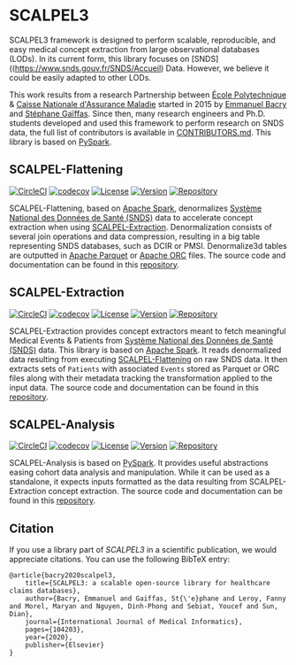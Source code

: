 # SCALPEL3

SCALPEL3 framework is designed to perform scalable, reproducible, and easy medical concept extraction from large observational databases (LODs). In its current form, this library focuses on [SNDS]((https://www.snds.gouv.fr/SNDS/Accueil) Data. However, we believe it could be easily adapted to other LODs.

This work results from a research Partnership between [École Polytechnique](https://www.polytechnique.edu/en) & 
[Caisse Nationale d'Assurance Maladie](https://assurance-maladie.ameli.fr/qui-sommes-nous/fonctionnement/organisation/cnam-tete-reseau)
started in 2015 by [Emmanuel Bacry](http://www.cmap.polytechnique.fr/~bacry/) and [Stéphane Gaïffas](https://stephanegaiffas.github.io/).
Since then, many research engineers and Ph.D. students developed and used this framework
to perform research on SNDS data, the full list of contributors is available in [CONTRIBUTORS.md](CONTRIBUTORS.md).
This library is based on [PySpark](https://spark.apache.org/docs/latest/api/python/pyspark.html).

## SCALPEL-Flattening

[![CircleCI](https://circleci.com/gh/X-DataInitiative/SCALPEL-Flattening.svg?style=shield&circle-token=1c2d54e464ad11d11d5515221b75f644d1c6fb5a)](https://circleci.com/gh/X-DataInitiative/SCALPEL-Flattening)
[![codecov](https://codecov.io/gh/X-DataInitiative/SCALPEL-Flattening/branch/master/graph/badge.svg?token=GWYM6JLi0z)](https://codecov.io/gh/X-DataInitiative/SCALPEL-Flattening)
[![License](https://img.shields.io/badge/License-BSD%203--Clause-blue.svg)](https://opensource.org/licenses/BSD-3-Clause)
[![Version](https://img.shields.io/github/v/release/X-DataInitiative/SCALPEL-Flattening?include_prereleases)](https://github.com/X-DataInitiative/SCALPEL-Flattening/releases)
[![Repository](https://img.shields.io/badge/repository-SCALPEL--Flattening-brightgreen)](https://github.com/X-DataInitiative/SCALPEL-Flattening)

SCALPEL-Flattening, based on [Apache Spark](https://spark.apache.org/), denormalizes [Système National des Données de Santé (SNDS)](https://www.snds.gouv.fr/SNDS/Accueil) data to accelerate concept extraction when using [SCALPEL-Extraction](https://github.com/X-DataInitiative/SCALPEL-Extraction).
Denormalization consists of several join operations and data compression, resulting in a big table representing SNDS databases, such as DCIR or PMSI. Denormalize3d tables are outputted in [Apache Parquet](https://parquet.apache.org/) or [Apache ORC](https://orc.apache.org/) files. The source code and documentation can be found in this [repository](https://github.com/X-DataInitiative/SCALPEL-Flattening).

## SCALPEL-Extraction

[![CircleCI](https://circleci.com/gh/X-DataInitiative/SCALPEL-Extraction.svg?style=shield&circle-token=6dd3a84c5ec9b9d3acac9e1ed156077eeadf9780)](https://circleci.com/gh/X-DataInitiative/SCALPEL-Extraction)
[![codecov](https://codecov.io/gh/X-DataInitiative/SCALPEL-Extraction/branch/master/graph/badge.svg?token=4a0h501t8P)](https://codecov.io/gh/X-DataInitiative/SCALPEL-Extraction)
[![License](https://img.shields.io/badge/License-BSD%203--Clause-blue.svg)](https://opensource.org/licenses/BSD-3-Clause)
[![Version](https://img.shields.io/github/v/release/X-DataInitiative/SCALPEL-Extraction?include_prereleases)](https://github.com/X-DataInitiative/SCALPEL-Extraction/releases)
[![Repository](https://img.shields.io/badge/repository-SCALPEL--Extraction-brightgreen)](https://github.com/X-DataInitiative/SCALPEL-Extraction)

SCALPEL-Extraction provides concept extractors meant to fetch meaningful Medical Events & Patients from [Système National des Données de Santé (SNDS)](https://www.snds.gouv.fr/SNDS/Accueil) data.
This library is based on [Apache Spark](https://spark.apache.org/). It reads denormalized data resulting from executing [SCALPEL-Flattening](https://github.com/X-DataInitiative/SCALPEL-Flattening) on raw SNDS data. It then extracts sets of `Patients` with associated `Events` stored as Parquet or ORC files along with their metadata tracking the transformation applied to the input data. The source code and documentation can be found in this [repository](https://github.com/X-DataInitiative/SCALPEL-Extraction).

## SCALPEL-Analysis

[![CircleCI](https://circleci.com/gh/X-DataInitiative/SCALPEL-Analysis/tree/master.svg?style=shield&circle-token=77551e927f0d9f66b6c4755743d2cb7f5753395c)](https://circleci.com/gh/X-DataInitiative/SCALPEL-Analysis)
[![codecov](https://codecov.io/gh/X-DataInitiative/SCALPEL-Analysis/branch/master/graph/badge.svg?token=f78o8HzmAl)](https://codecov.io/gh/X-DataInitiative/SCALPEL-Analysis)
[![License](https://img.shields.io/badge/License-BSD%203--Clause-blue.svg)](https://opensource.org/licenses/BSD-3-Clause)
[![Version](https://img.shields.io/github/v/release/X-DataInitiative/SCALPEL-Analysis?include_prereleases)](https://github.com/X-DataInitiative/SCALPEL-Analysis/releases)
[![Repository](https://img.shields.io/badge/repository-SCALPEL--Analysis-brightgreen)](https://github.com/X-DataInitiative/SCALPEL-Analysis)

SCALPEL-Analysis is based on [PySpark](https://spark.apache.org/docs/latest/api/python/pyspark.html). It provides useful abstractions easing cohort data analysis and manipulation. While it can be used as a standalone, it expects inputs formatted as the data resulting from SCALPEL-Extraction concept extraction. The source code and documentation can be found in this [repository](https://github.com/X-DataInitiative/SCALPEL-Analysis).

## Citation

If you use a library part of _SCALPEL3_ in a scientific publication, we would appreciate citations. You can use the following BibTeX entry:

    @article{bacry2020scalpel3,
        title={SCALPEL3: a scalable open-source library for healthcare claims databases},
        author={Bacry, Emmanuel and Gaiffas, St{\'e}phane and Leroy, Fanny and Morel, Maryan and Nguyen, Dinh-Phong and Sebiat, Youcef and Sun, Dian},
        journal={International Journal of Medical Informatics},
        pages={104203},
        year={2020},
        publisher={Elsevier}
    }
